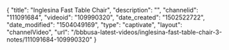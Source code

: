 {
    "title": "Inglesina Fast Table Chair",
    "description": "",
    "channelid": "111091684",
    "videoid": "109990320",
    "date_created": "1502522722",
    "date_modified": "1504049169",
    "type": "captivate",
    "layout": "channelVideo",
    "url": "\/bbbusa-latest-videos\/inglesina-fast-table-chair-3-notes\/111091684-109990320"
}